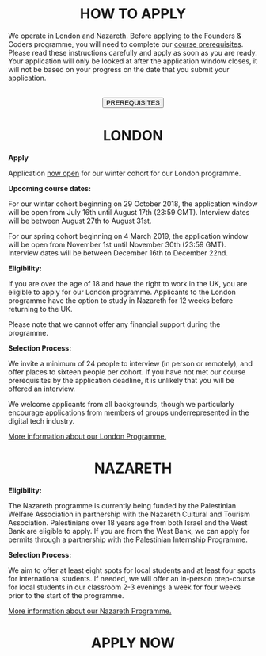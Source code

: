 <h1 align='center'>HOW TO APPLY</h1>

We operate in London and Nazareth. Before applying to the Founders & Coders programme, you will need to complete our [course prerequisites](https://foundersandcoders.com/apply/prerequisites/). Please read these instructions carefully and apply as soon as you are ready. Your application will only be looked at after the application window closes, it will not be based on your progress on the date that you submit your application.
<br>
<br>
<div align='center'><a href="/apply/prerequisites" target="blank"><button class="button-three">PREREQUISITES</button></a></div>

<h1 align='center'>LONDON</h1>

**Apply**

Application [now open](https://docs.google.com/forms/d/e/1FAIpQLSfczihTcCcdKiwHS2evUyJbQBMoGlbuOgJOS2oxNYZwBSUBsA/viewform) for our winter cohort for our London programme.

**Upcoming course dates:**

For our winter cohort beginning on 29 October 2018, the application window will be open from July 16th until August 17th (23:59 GMT). Interview dates will be between August 27th to August 31st.

For our spring cohort beginning on 4 March 2019, the application window will be open from November 1st until November 30th (23:59 GMT). Interview dates will be between December 16th to December 22nd.

**Eligibility:**

If you are over the age of 18 and have the right to work in the UK, you are eligible to apply for our London programme. Applicants to the London programme have the option to study in Nazareth for 12 weeks before returning to the UK.

Please note that we cannot offer any financial support during the programme.

**Selection Process:**

We invite a minimum of 24 people to interview (in person or remotely), and offer places to sixteen people per cohort. If you have not met our course prerequisites by the application deadline, it is unlikely that you will be offered an interview.

We welcome applicants from all backgrounds, though we particularly encourage applications from members of groups underrepresented in the digital tech industry.

[More information about our London Programme.](https://foundersandcoders.com/programme/course-information/london)

<h1 align='center'>NAZARETH</h1>

**Eligibility:**

The Nazareth programme is currently being funded by the Palestinian Welfare Association in partnership with the Nazareth Cultural and Tourism Association. Palestinians over 18 years age from both Israel and the West Bank are eligible to apply. If you are from the West Bank, we can apply for permits through a partnership with the Palestinian Internship Programme.

**Selection Process:**

We aim to offer at least eight spots for local students and at least four spots for international students. If needed, we will offer an in-person prep-course for local students in our classroom 2-3 evenings a week for four weeks prior to the start of the programme.

[More information about our Nazareth Programme.](https://foundersandcoders.com/programme/course-information/nazareth)

<h1 align='center'>APPLY NOW</h1>

